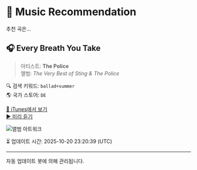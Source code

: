 
# 🎵 Music Recommendation

추천 곡은...

## 🎧 Every Breath You Take  
> 아티스트: **The Police**  
> 앨범: _The Very Best of Sting & The Police_  

🔍 검색 키워드: `ballad+summer`  
🌎 국가 스토어: `DE`

[🔗 iTunes에서 보기](https://music.apple.com/de/album/every-breath-you-take/1440882817?i=1440882897&uo=4)  
[▶️ 미리 듣기](https://audio-ssl.itunes.apple.com/itunes-assets/AudioPreview221/v4/18/e9/f6/18e9f643-cbf8-6033-8a83-18556dbddf9f/mzaf_15885057754664676520.plus.aac.p.m4a)

![앨범 아트워크](https://is1-ssl.mzstatic.com/image/thumb/Music211/v4/42/b7/db/42b7dbe1-d13f-c600-5b78-daa57c5d0f08/06UMGIM50761.rgb.jpg/100x100bb.jpg)

⏳ 업데이트 시간: 2025-10-20 23:20:39 (UTC)

---
자동 업데이트 봇에 의해 관리됩니다.
